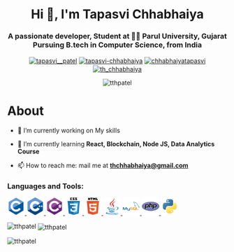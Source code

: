 <h1 align="center">Hi 👋, I'm Tapasvi Chhabhaiya</h1>
<h3 align="center">A passionate developer, Student at 👨‍💻 Parul University, Gujarat Pursuing B.tech in Computer Science, from India</h3>



<p align="center">
<a href="https://twitter.com/tapasvi__patel" target="blank"><img align="center" src="https://raw.githubusercontent.com/rahuldkjain/github-profile-readme-generator/master/src/images/icons/Social/twitter.svg" alt="tapasvi__patel" height="30" width="40" /></a>
<a href="https://linkedin.com/in/tapasvi-chhabhaiya" target="blank"><img align="center" src="https://raw.githubusercontent.com/rahuldkjain/github-profile-readme-generator/master/src/images/icons/Social/linked-in-alt.svg" alt="tapasvi-chhabhaiya" height="30" width="40" /></a>
<a href="https://kaggle.com/chhabhaiyatapasvi" target="blank"><img align="center" src="https://raw.githubusercontent.com/rahuldkjain/github-profile-readme-generator/master/src/images/icons/Social/kaggle.svg" alt="chhabhaiyatapasvi" height="30" width="40" /></a>
<a href="https://instagram.com/th_chhabhaiya" target="blank"><img align="center" src="https://raw.githubusercontent.com/rahuldkjain/github-profile-readme-generator/master/src/images/icons/Social/instagram.svg" alt="th_chhabhaiya" height="30" width="40" /></a>
</p>


<p align="center"> <img src="https://komarev.com/ghpvc/?username=tthpatel&label=Profile%20views&color=e6416b&style=flat" alt="tthpatel" /> </p>


<h1 align="left">About</h1>


- 🔭 I’m currently working on My skills

- 🌱 I’m currently learning **React, Blockchain, Node JS, Data Analytics Course**

- 📫 How to reach me: mail me at **thchhabhaiya@gmail.com**


<h3 align="left">Languages and Tools:</h3>
<p align="left"> <a href="https://www.cprogramming.com/" target="_blank" rel="noreferrer"> <img src="https://raw.githubusercontent.com/devicons/devicon/master/icons/c/c-original.svg" alt="c" width="40" height="40"/> </a> <a href="https://www.w3schools.com/cpp/" target="_blank" rel="noreferrer"> <img src="https://raw.githubusercontent.com/devicons/devicon/master/icons/cplusplus/cplusplus-original.svg" alt="cplusplus" width="40" height="40"/> </a> <a href="https://www.w3schools.com/cs/" target="_blank" rel="noreferrer"> <img src="https://raw.githubusercontent.com/devicons/devicon/master/icons/csharp/csharp-original.svg" alt="csharp" width="40" height="40"/> </a> <a href="https://www.w3schools.com/css/" target="_blank" rel="noreferrer"> <img src="https://raw.githubusercontent.com/devicons/devicon/master/icons/css3/css3-original-wordmark.svg" alt="css3" width="40" height="40"/> </a> <a href="https://www.w3.org/html/" target="_blank" rel="noreferrer"> <img src="https://raw.githubusercontent.com/devicons/devicon/master/icons/html5/html5-original-wordmark.svg" alt="html5" width="40" height="40"/> </a> <a href="https://www.java.com" target="_blank" rel="noreferrer"> <img src="https://raw.githubusercontent.com/devicons/devicon/master/icons/java/java-original.svg" alt="java" width="40" height="40"/> </a> <a href="https://www.mysql.com/" target="_blank" rel="noreferrer"> <img src="https://raw.githubusercontent.com/devicons/devicon/master/icons/mysql/mysql-original-wordmark.svg" alt="mysql" width="40" height="40"/> </a> <a href="https://www.php.net" target="_blank" rel="noreferrer"> <img src="https://raw.githubusercontent.com/devicons/devicon/master/icons/php/php-original.svg" alt="php" width="40" height="40"/> </a> <a href="https://www.python.org" target="_blank" rel="noreferrer"> <img src="https://raw.githubusercontent.com/devicons/devicon/master/icons/python/python-original.svg" alt="python" width="40" height="40"/> </a> </p>

<p><img align="left" src="https://github-readme-stats.vercel.app/api/top-langs?username=tthpatel&show_icons=true&theme=dark&locale=en&layout=compact" alt="tthpatel" /></p>
<p>  </p>
<p>&nbsp;<img align="center" src="https://github-readme-stats.vercel.app/api?username=tthpatel&show_icons=true&theme=dark&locale=en" alt="tthpatel" /></p>
<p><img align="center" src="https://github-readme-streak-stats.herokuapp.com/?user=tthpatel&theme=dark" alt="tthpatel" /></p>
 
